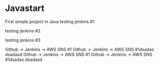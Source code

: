 # Javastart
First simple project in Java
testing jenkins #1


testing jenkins #2

testing jenkins #3

Github -> Jenkins -> AWS SNS #1
Github -> Jenkins -> AWS SNS #1dsadas
dsadasd
Github -> Jenkins -> AWS SNS #1
Github -> Jenkins -> AWS SNS #1dsadas
dsadasd
